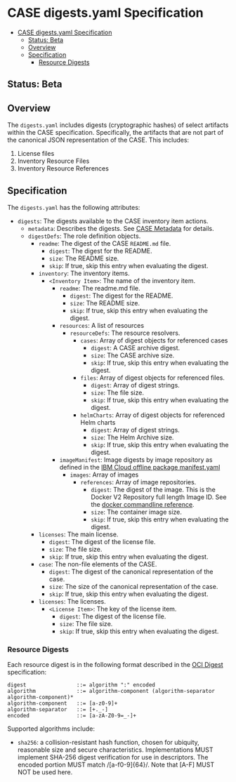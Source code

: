 # CASE digests.yaml Specification
- [CASE digests.yaml Specification](#case-digestsyaml-specification)
  - [Status: Beta](#status-beta)
  - [Overview](#overview)
  - [Specification](#specification)
    - [Resource Digests](#resource-digests)

## Status:  Beta

## Overview
The `digests.yaml` includes digests (cryptographic hashes) of select artifacts within the CASE specification.  Specifically, the artifacts that are not part of the canonical JSON representation of the CASE.  This includes:
1.  License files
2.  Inventory Resource Files
3.  Inventory Resource References

## Specification
The `digests.yaml` has the following attributes:
* `digests`: The digests available to the CASE inventory item actions.
  * `metadata`:  Describes the digests.  See [CASE Metadata](010-case-structure.md#Specification-metadata-and-versioning) for details.
  * `digestDefs`:  The role definition objects.
    * `readme`:  The digest of the CASE `README.md` file.
      * `digest`: The digest for the README.
      * `size`: The README size.
      * `skip`: If true, skip this entry when evaluating the digest.
    * `inventory`: The inventory items.
      * `<Inventory Item>`:  The name of the inventory item.
        * `readme`:  The readme.md file.
          * `digest`: The digest for the README.
          * `size`: The README size.
          * `skip`: If true, skip this entry when evaluating the digest.
        * `resources`: A list of resources
          * `resourceDefs`: The resource resolvers.
            * `cases`: Array of digest objects for referenced cases
              * `digest`: A CASE archive digest.
              * `size`: The CASE archive size.
              * `skip`: If true, skip this entry when evaluating the digest.
            * `files`: Array of digest objects for referenced files.
              * `digest`: Array of digest strings.
              * `size`: The file size.
              * `skip`: If true, skip this entry when evaluating the digest.
            * `helmCharts`: Array of digest objects for referenced Helm charts
              * `digest`: Array of digest strings.
              * `size`: The Helm Archive size. 
              * `skip`: If true, skip this entry when evaluating the digest.
        * `imageManifest`: Image digests by image repository as defined in the [IBM Cloud offline package manifest.yaml](https://www.ibm.com/support/knowledgecenter/en/SSBS6K_3.2.0/app_center/add_package_offline.html)
          * `images`: Array of images
              * `references`: Array of image repositories.
                * `digest`: The digest of the image.  This is the Docker V2 Repository full length Image ID. See the [docker commandline reference](https://docs.docker.com/engine/reference/commandline/images/#list-the-full-length-image-ids).
                * `size`: The container image size. 
                * `skip`: If true, skip this entry when evaluating the digest.
    * `licenses`: The main license.
      * `digest`: The digest of the license file.
      * `size`:  The file size.
      * `skip`: If true, skip this entry when evaluating the digest.
    * `case`: The non-file elements of the CASE.
      * `digest`: The digest of the canonical representation of the case.
      * `size`: The size of the canonical representation of the case.
      * `skip`: If true, skip this entry when evaluating the digest.
    * `licenses`: The licenses.
      * `<License Item>`:  The key of the license item.
        * `digest`: The digest of the license file.
        * `size`:  The file size.
        * `skip`: If true, skip this entry when evaluating the digest.
    

### Resource Digests
Each resource digest is in the following format described in the 
[OCI Digest](https://github.com/opencontainers/image-spec/blob/master/descriptor.md#digests) specification:

```
digest                ::= algorithm ":" encoded
algorithm             ::= algorithm-component (algorithm-separator algorithm-component)*
algorithm-component   ::= [a-z0-9]+
algorithm-separator   ::= [+._-]
encoded               ::= [a-zA-Z0-9=_-]+
```

Supported algorithms include:
* `sha256`:  a collision-resistant hash function, chosen for ubiquity, reasonable size and secure characteristics. Implementations MUST implement SHA-256 digest verification for use in descriptors.  The encoded portion MUST match /[a-f0-9]{64}/. Note that [A-F] MUST NOT be used here.
